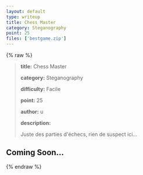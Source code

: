 ```yaml
---
layout: default
type: writeup
title: Chess Master
category: Steganography
point: 25
files: ['bestgame.zip']
---
```


{% raw %}
> **title:** Chess Master
>
> **category:** Steganography
>
> **difficulty:** Facile
>
> **point:** 25
>
> **author:** u
>
> **description:**
>
> Juste des parties d'échecs, rien de suspect ici...
>
> 

## Coming Soon...

{% endraw %}
